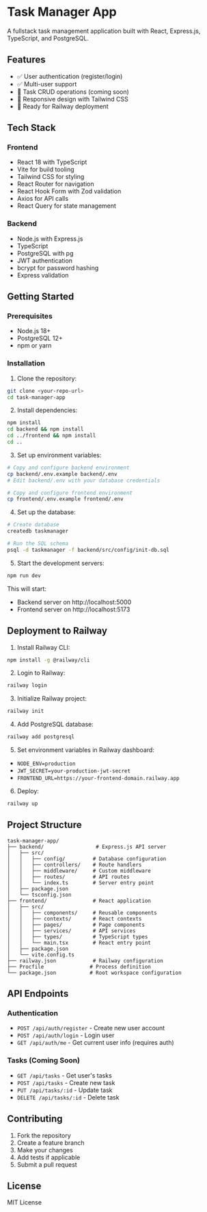 # Task Manager App

A fullstack task management application built with React, Express.js, TypeScript, and PostgreSQL.

## Features

- ✅ User authentication (register/login)
- ✅ Multi-user support
- 🔄 Task CRUD operations (coming soon)
- 📱 Responsive design with Tailwind CSS
- 🚀 Ready for Railway deployment

## Tech Stack

### Frontend
- React 18 with TypeScript
- Vite for build tooling
- Tailwind CSS for styling
- React Router for navigation
- React Hook Form with Zod validation
- Axios for API calls
- React Query for state management

### Backend
- Node.js with Express.js
- TypeScript
- PostgreSQL with pg
- JWT authentication
- bcrypt for password hashing
- Express validation

## Getting Started

### Prerequisites
- Node.js 18+
- PostgreSQL 12+
- npm or yarn

### Installation

1. Clone the repository:
```bash
git clone <your-repo-url>
cd task-manager-app
```

2. Install dependencies:
```bash
npm install
cd backend && npm install
cd ../frontend && npm install
cd ..
```

3. Set up environment variables:
```bash
# Copy and configure backend environment
cp backend/.env.example backend/.env
# Edit backend/.env with your database credentials

# Copy and configure frontend environment  
cp frontend/.env.example frontend/.env
```

4. Set up the database:
```bash
# Create database
createdb taskmanager

# Run the SQL schema
psql -d taskmanager -f backend/src/config/init-db.sql
```

5. Start the development servers:
```bash
npm run dev
```

This will start:
- Backend server on http://localhost:5000
- Frontend server on http://localhost:5173

## Deployment to Railway

1. Install Railway CLI:
```bash
npm install -g @railway/cli
```

2. Login to Railway:
```bash
railway login
```

3. Initialize Railway project:
```bash
railway init
```

4. Add PostgreSQL database:
```bash
railway add postgresql
```

5. Set environment variables in Railway dashboard:
- `NODE_ENV=production`
- `JWT_SECRET=your-production-jwt-secret`
- `FRONTEND_URL=https://your-frontend-domain.railway.app`

6. Deploy:
```bash
railway up
```

## Project Structure

```
task-manager-app/
├── backend/                 # Express.js API server
│   ├── src/
│   │   ├── config/         # Database configuration
│   │   ├── controllers/    # Route handlers
│   │   ├── middleware/     # Custom middleware
│   │   ├── routes/         # API routes
│   │   └── index.ts        # Server entry point
│   ├── package.json
│   └── tsconfig.json
├── frontend/               # React application
│   ├── src/
│   │   ├── components/     # Reusable components
│   │   ├── contexts/       # React contexts
│   │   ├── pages/          # Page components
│   │   ├── services/       # API services
│   │   ├── types/          # TypeScript types
│   │   └── main.tsx        # React entry point
│   ├── package.json
│   └── vite.config.ts
├── railway.json            # Railway configuration
├── Procfile               # Process definition
└── package.json           # Root workspace configuration
```

## API Endpoints

### Authentication
- `POST /api/auth/register` - Create new user account
- `POST /api/auth/login` - Login user
- `GET /api/auth/me` - Get current user info (requires auth)

### Tasks (Coming Soon)
- `GET /api/tasks` - Get user's tasks
- `POST /api/tasks` - Create new task
- `PUT /api/tasks/:id` - Update task
- `DELETE /api/tasks/:id` - Delete task

## Contributing

1. Fork the repository
2. Create a feature branch
3. Make your changes
4. Add tests if applicable
5. Submit a pull request

## License

MIT License